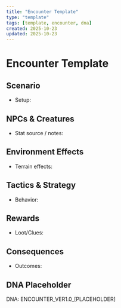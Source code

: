 ```yaml
---
title: "Encounter Template"
type: "template"
tags: [template, encounter, dna]
created: 2025-10-23
updated: 2025-10-23
---
```


# Encounter Template

## Scenario
- Setup:

## NPCs & Creatures
- Stat source / notes:

## Environment Effects
- Terrain effects:

## Tactics & Strategy
- Behavior:

## Rewards
- Loot/Clues:

## Consequences
- Outcomes:

## DNA Placeholder
DNA: ENCOUNTER_VER1.0_[PLACEHOLDER]
